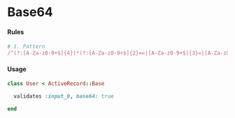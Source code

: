 # Base64

#### Rules

```ruby
# 1. Pattern
/^(?:[A-Za-z0-9+$]{4})*(?:[A-Za-z0-9+$]{2}==|[A-Za-z0-9+$]{3}=|[A-Za-z0-9+$]{4})$/
```

#### Usage

```ruby
class User < ActiveRecord::Base

  validates :input_0, base64: true

end
```
